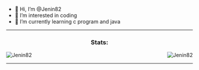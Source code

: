 - 👋 Hi, I’m @Jenin82
- 👀 I’m interested in coding
- 🌱 I’m currently learning c program and java

<!-- GITHUB STATS -->
<hr>
<div style="display: block;">
<p>
  <h3 align="center">Stats:</h3>
<p>
    <a align="left">
      <p><img align="left" 
  src="https://github-readme-stats.vercel.app/api/top-langs?username=Jenin82&show_icons=true&theme=dark&locale=en&hide=jupyter%20notebook,lex,&langs_count=8" alt="Jenin82" /></p></a>
    <a align="right"><p>&nbsp;<img align="right" src="https://github-readme-stats.vercel.app/api?username=Jenin82&show_icons=true&theme=dark&locale=en" alt="Jenin82" /></p></a>  
  </p>
</p>
</div>
<hr>
<br>
<br>
<br>
<br>
<br>
<br>
<br>
<br>
<br>
<br>
<br>


<!---
Jenin82/Jenin82 is a ✨ special ✨ repository because its `README.md` (this file) appears on your GitHub profile.
You can click the Preview link to take a look at your changes.
--->
